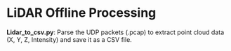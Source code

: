 # LiDAR Offline Processing

**Lidar_to_csv.py**: Parse the UDP packets (.pcap) to extract point cloud data (X, Y, Z, Intensity) and save it as a CSV file.

